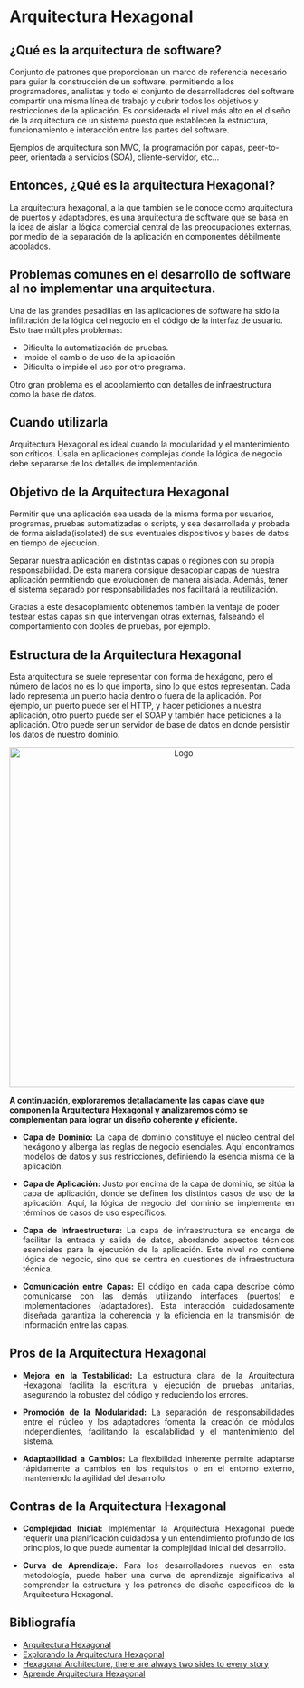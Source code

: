 # Arquitectura Hexagonal

## ¿Qué es la arquitectura de software?
Conjunto de patrones que proporcionan un marco de referencia necesario para guiar la construcción de un software, permitiendo a los programadores, analistas y todo el conjunto de desarrolladores del software compartir una misma línea de trabajo y cubrir todos los objetivos y restricciones de la aplicación. Es considerada el nivel más alto en el diseño de la arquitectura de un sistema puesto que establecen la estructura, funcionamiento e interacción entre las partes del software.

Ejemplos de arquitectura son MVC, la programación por capas, peer-to-peer, orientada a servicios (SOA), cliente-servidor, etc…

## Entonces, ¿Qué es la arquitectura Hexagonal?
La arquitectura hexagonal, a la que también se le conoce como arquitectura de puertos y adaptadores, es una arquitectura de software que se basa en la idea de aislar la lógica comercial central de las preocupaciones externas, por medio de la separación de la aplicación en componentes débilmente acoplados.

## Problemas comunes en el desarrollo de software al no implementar una arquitectura.
Una de las grandes pesadillas en las aplicaciones de software ha sido la infiltración de la lógica del negocio en el código de la interfaz de usuario. Esto trae múltiples problemas:
- Dificulta la automatización de pruebas.
- Impide el cambio de uso de la aplicación.
- Dificulta o impide el uso por otro programa.

Otro gran problema es el acoplamiento con detalles de infraestructura como la base de datos.

## Cuando utilizarla
Arquitectura Hexagonal es ideal cuando la modularidad y el mantenimiento son críticos. Úsala en aplicaciones complejas donde la lógica de negocio debe separarse de los detalles de implementación.

## Objetivo de la Arquitectura Hexagonal
Permitir que una aplicación sea usada de la misma forma por usuarios, programas, pruebas automatizadas o scripts, y sea desarrollada y probada de forma aislada(isolated) de sus eventuales dispositivos y bases de datos en tiempo de ejecución.

Separar nuestra aplicación en distintas capas o regiones con su propia responsabilidad. De esta manera consigue desacoplar capas de nuestra aplicación permitiendo que evolucionen de manera aislada. Además, tener el sistema separado por responsabilidades nos facilitará la reutilización.

Gracias a este desacoplamiento obtenemos también la ventaja de poder testear estas capas sin que intervengan otras externas, falseando el comportamiento con dobles de pruebas, por ejemplo.

## Estructura de la Arquitectura Hexagonal
Esta arquitectura se suele representar con forma de hexágono, pero el número de lados no es lo que importa, sino lo que estos representan. Cada lado representa un puerto hacia dentro o fuera de la aplicación. Por ejemplo, un puerto puede ser el HTTP, y hacer peticiones a nuestra aplicación, otro puerto puede ser el SOAP y también hace peticiones a la aplicación. Otro puede ser un servidor de base de datos en donde persistir los datos de nuestro dominio.
<p align="center">
  <a href="https://medium.com/@edusalguero/arquitectura-hexagonal-59834bb44b7f" target="blank"><img src="https://miro.medium.com/v2/resize:fit:4800/format:webp/1*yR4C1B-YfMh5zqpbHzTyag.png" width="600" alt="Logo" /></a>
</p>

<b>A continuación, exploraremos detalladamente las capas clave que componen la Arquitectura Hexagonal y analizaremos cómo se complementan para lograr un diseño coherente y eficiente.</b>
- <p align="justify"><b>Capa de Dominio:</b> La capa de dominio constituye el núcleo central del hexágono y alberga las reglas de negocio esenciales. Aquí encontramos modelos de datos y sus restricciones, definiendo la esencia misma de la aplicación.</p>
- <p align="justify"><b>Capa de Aplicación:</b> Justo por encima de la capa de dominio, se sitúa la capa de aplicación, donde se definen los distintos casos de uso de la aplicación. Aquí, la lógica de negocio del dominio se implementa en términos de casos de uso específicos.</p>
- <p align="justify"><b>Capa de Infraestructura:</b> La capa de infraestructura se encarga de facilitar la entrada y salida de datos, abordando aspectos técnicos esenciales para la ejecución de la aplicación. Este nivel no contiene lógica de negocio, sino que se centra en cuestiones de infraestructura técnica.</p>
- <p align="justify"><b>Comunicación entre Capas:</b> El código en cada capa describe cómo comunicarse con las demás utilizando interfaces (puertos) e implementaciones (adaptadores). Esta interacción cuidadosamente diseñada garantiza la coherencia y la eficiencia en la transmisión de información entre las capas.</p>

## Pros de la Arquitectura Hexagonal

- <p align="justify"><b>Mejora en la Testabilidad:</b> La estructura clara de la Arquitectura Hexagonal facilita la escritura y ejecución de pruebas unitarias, asegurando la robustez del código y reduciendo los errores.</p>
- <p align="justify"><b>Promoción de la Modularidad:</b> La separación de responsabilidades entre el núcleo y los adaptadores fomenta la creación de módulos independientes, facilitando la escalabilidad y el mantenimiento del sistema.</p>
- <p align="justify"><b>Adaptabilidad a Cambios:</b> La flexibilidad inherente permite adaptarse rápidamente a cambios en los requisitos o en el entorno externo, manteniendo la agilidad del desarrollo.</p>


## Contras de la Arquitectura Hexagonal
- <p align="justify"><b>Complejidad Inicial:</b> Implementar la Arquitectura Hexagonal puede requerir una planificación cuidadosa y un entendimiento profundo de los principios, lo que puede aumentar la complejidad inicial del desarrollo.</p>
- <p align="justify"><b>Curva de Aprendizaje:</b> Para los desarrolladores nuevos en esta metodología, puede haber una curva de aprendizaje significativa al comprender la estructura y los patrones de diseño específicos de la Arquitectura Hexagonal.</p></p>


## Bibliografía
- [Arquitectura Hexagonal](https://medium.com/@edusalguero/arquitectura-hexagonal-59834bb44b7f)
- [Explorando la Arquitectura Hexagonal](https://es.linkedin.com/pulse/explorando-la-arquitectura-hexagonal-un-enfoque-en-su-mu%C3%B1oz-garro-nhyee)
- [Hexagonal Architecture, there are always two sides to every story](https://medium.com/ssense-tech/hexagonal-architecture-there-are-always-two-sides-to-every-story-bc0780ed7d9c)
- [Aprende Arquitectura Hexagonal](https://www.youtube.com/watch?v=eNFAJbWCSww&ab_channel=CodelyTV-Redescubrelaprogramaci%C3%B3n)